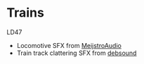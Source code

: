# Trains
 LD47

* Locomotive SFX from [MeijstroAudio](https://freesound.org/people/MeijstroAudio/sounds/371885/)
* Train track clattering SFX from [debsound](https://freesound.org/people/debsound/sounds/354062/)